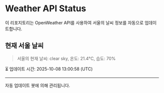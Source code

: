 
# Weather API Status

이 리포지토리는 OpenWeather API를 사용하여 서울의 날씨 정보를 자동으로 업데이트합니다.

## 현재 서울 날씨
> 서울의 현재 날씨: clear sky, 온도: 21.4°C, 습도: 70%

⏳ 업데이트 시간: 2025-10-08 13:00:58 (UTC)

---
자동 업데이트 봇에 의해 관리됩니다.
